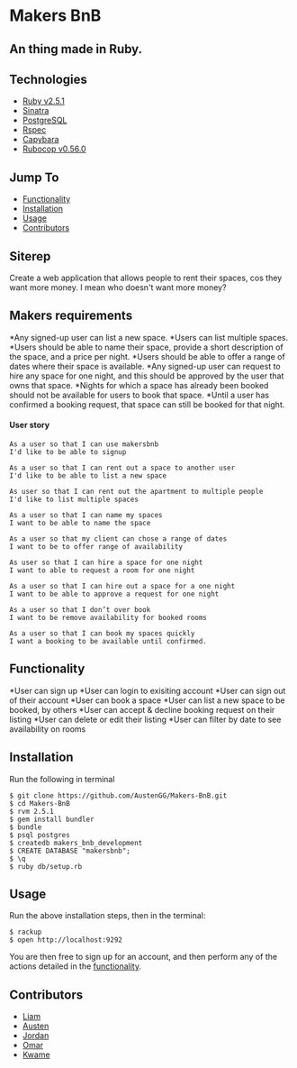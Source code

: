 # Makers BnB

## An thing made in Ruby.

## Technologies
* [Ruby v2.5.1](https://www.ruby-lang.org/en/)
* [Sinatra](http://www.sinatrarb.com/)
* [PostgreSQL](https://www.postgresql.org/)
* [Rspec](http://rspec.info/)
* [Capybara](https://github.com/teamcapybara/capybara)
* [Rubocop v0.56.0](https://batsov.com/rubocop/)

## Jump To
* [Functionality](functionality)
* [Installation](#install)
* [Usage](#usage)
* [Contributors](#contributors)

## Siterep

Create a web application that allows people to rent their spaces, cos they want more money. I mean who doesn't want more money?

## Makers requirements
*Any signed-up user can list a new space.
*Users can list multiple spaces.
*Users should be able to name their space, provide a short description of the space, and a price per night.
*Users should be able to offer a range of dates where their space is available.
*Any signed-up user can request to hire any space for one night, and this should be approved by the user that owns that space.
*Nights for which a space has already been booked should not be available for users to book that space.
*Until a user has confirmed a booking request, that space can still be booked for that night.

#### User story
```
As a user so that I can use makersbnb 
I'd like to be able to signup

As a user so that I can rent out a space to another user 
I'd like to be able to list a new space

As user so that I can rent out the apartment to multiple people 
I'd like to list multiple spaces

As a user so that I can name my spaces 
I want to be able to name the space

As a user so that my client can chose a range of dates 
I want to be to offer range of availability

As user so that I can hire a space for one night 
I want to able to request a room for one night

As a user so that I can hire out a space for a one night 
I want to be able to approve a request for one night

As a user so that I don’t over book 
I want to be remove availability for booked rooms

As a user so that I can book my spaces quickly 
I want a booking to be available until confirmed.
```

## <a name="functionality">Functionality</a>
*User can sign up
*User can login to exisiting account
*User can sign out of their account
*User can book a space
*User can list a new space to be booked, by others
*User can accept & decline booking request on their listing
*User can delete or edit their listing
*User can filter by date to see availability on rooms

## <a name="install">Installation</a>

Run the following in terminal

```
$ git clone https://github.com/AustenGG/Makers-BnB.git
$ cd Makers-BnB
$ rvm 2.5.1
$ gem install bundler
$ bundle
$ psql postgres
$ createdb makers_bnb_development
$ CREATE DATABASE "makersbnb";
$ \q
$ ruby db/setup.rb
```

## <a name="usage">Usage</a>

Run the above installation steps, then in the terminal:

```
$ rackup
$ open http://localhost:9292
```

You are then free to sign up for an account, and then perform any of the actions detailed in the [functionality](functionality).

## <a name="contributors">Contributors</a>
* [Liam](https://github.com/Coombszy)
* [Austen](https://github.com/AustenGG)
* [Jordan](https://github.com/jbailey5421)
* [Omar](https://github.com/omarkhan2270)
* [Kwame](https://github.com/Kwame-M)
